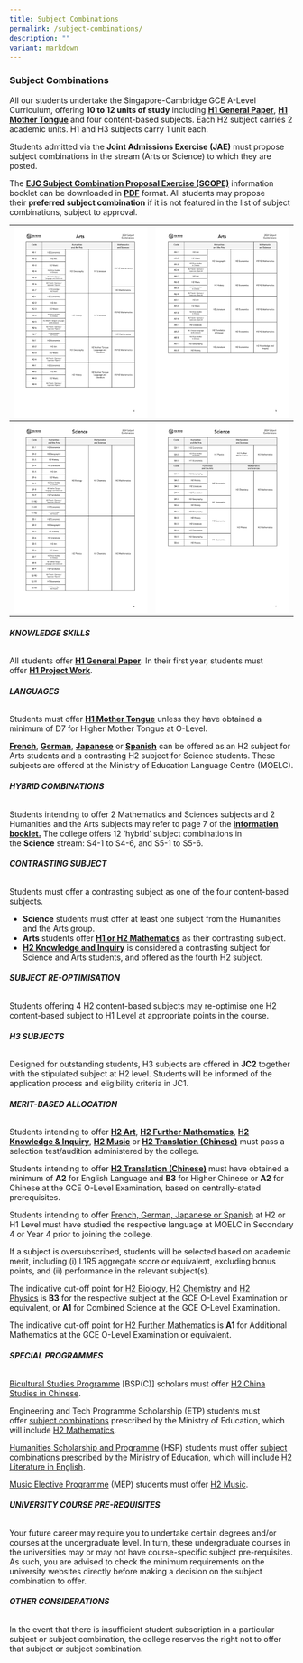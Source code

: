 ```yaml
---
title: Subject Combinations
permalink: /subject-combinations/
description: ""
variant: markdown
---
```

### **Subject Combinations**

All our students undertake the Singapore-Cambridge GCE A-Level Curriculum, offering **10 to 12 units of study** including **[H1 General Paper](/academic-subjects/Knowledge-Skills/general-paper/)**, **[H1 Mother Tongue](/academic-subjects/Languages/mother-tongue-languages/)** and four content-based subjects. Each H2 subject carries 2 academic units. H1 and H3 subjects carry 1 unit each.

Students admitted via the **Joint Admissions Exercise (JAE)** must propose subject combinations in the stream (Arts or Science) to which they are posted. 

The **[EJC Subject Combination Proposal Exercise (SCOPE)](/files/EJC_SCOPE_2024.pdf)** information booklet can be downloaded in **[PDF](/files/EJC-SCOPE-2024.pdf)** format. All students may propose their **preferred subject combination** if it is not featured in the list of subject combinations, subject to approval.


| ![Arts - A1 to A4](/images/2024/EJC_SCOPE_2024_1.jpg) | ![Arts - A5 to A8](/images/2024/EJC_SCOPE_2024_2.jpg) |
| -------- | -------- |
| ![Science - S1 to S2](/images/2024/EJC_SCOPE_2024_3.jpg) | ![Science - S3 to S5](/images/2024/EJC_SCOPE_2024_4.jpg) |


###### **KNOWLEDGE SKILLS**
All students offer **[H1 General Paper](/academic-subjects/Knowledge-Skills/general-paper/)**. In their first year, students must offer **[H1 Project Work](/academic-subjects/Knowledge-Skills/project-work/)**.


###### **LANGUAGES**
Students must offer **[H1 Mother Tongue](/academic-subjects/Languages/mother-tongue-languages/)** unless they have obtained a minimum of D7 for Higher Mother Tongue at O-Level.

**[French](/academic-subjects/Languages/foreign-languages/)**, **[German](/academic-subjects/Languages/foreign-languages/)**, **[Japanese](/academic-subjects/Languages/foreign-languages/)** or **[Spanish](/academic-subjects/Languages/foreign-languages/)** can be offered as an H2 subject for Arts students and a contrasting H2 subject for Science students. These subjects are offered at the Ministry of Education Language Centre (MOELC).


###### **HYBRID COMBINATIONS**
Students intending to offer 2 Mathematics and Sciences subjects and 2 Humanities and the Arts subjects may refer to page 7 of the **[information booklet.](/files/EJC-SCOPE-2024.pdf)** The college offers 12 ‘hybrid’ subject combinations in the **Science** stream: S4-1 to S4-6, and S5-1 to S5-6.


###### **CONTRASTING SUBJECT**
Students must offer a contrasting subject as one of the four content-based subjects.
- **Science** students must offer at least one subject from the Humanities and the Arts group.
- **Arts** students offer **[H1 or H2 Mathematics](/academic-subjects/Mathematics-and-Sciences/mathematics/)** as their contrasting subject.
- **[H2 Knowledge and Inquiry](/academic-subjects/Knowledge-Skills/knowledge-and-inquiry/)** is considered a contrasting subject for Science and Arts students, and offered as the fourth H2 subject.


###### **SUBJECT RE-OPTIMISATION**
Students offering 4 H2 content-based subjects may re-optimise one H2 content-based subject to H1 Level at appropriate points in the course.


###### **H3 SUBJECTS**
Designed for outstanding students, H3 subjects are offered in **JC2** together with the stipulated subject at H2 level. Students will be informed of the application process and eligibility criteria in JC1.


###### **MERIT-BASED ALLOCATION**
Students intending to offer **[H2 Art](/academic-subjects/Humanties-and-the-Arts/art/)**, **[H2 Further Mathematics](/academic-subjects/Mathematics-and-Sciences/futher-mathematics/)**, **[H2 Knowledge & Inquiry](/academic-subjects/Knowledge-Skills/knowledge-and-inquiry/)**, **[H2 Music](/academic-subjects/Humanties-and-the-Arts/music/)** or **[H2 Translation (Chinese)](/academic-subjects/Humanties-and-the-Arts/translation-chinese/)** must pass a selection test/audition administered by the college.

Students intending to offer **[H2 Translation (Chinese)](/academic-subjects/Humanties-and-the-Arts/translation-chinese/)** must have obtained a minimum of **A2** for English Language and **B3** for Higher Chinese or **A2** for Chinese at the GCE O-Level Examination, based on centrally-stated prerequisites.

Students intending to offer [French, German, Japanese or Spanish](/academic-subjects/Languages/foreign-languages/) at H2 or H1 Level must have studied the respective language at MOELC in Secondary 4 or Year 4 prior to joining the college.

If a subject is oversubscribed, students will be selected based on academic merit, including (i) L1R5 aggregate score or equivalent, excluding bonus points, and (ii) performance in the relevant subject(s).

The indicative cut-off point for [H2 Biology](/subjects/bio/), [H2 Chemistry](/subjects/chem/) and [H2 Physics](/subjects/phy/) is **B3** for the respective subject at the GCE O-Level Examination or equivalent, or **A1** for Combined Science at the GCE O-Level Examination.

The indicative cut-off point for [H2 Further Mathematics](/subjects/fmaths/) is **A1** for Additional Mathematics at the GCE O-Level Examination or equivalent.


###### **SPECIAL PROGRAMMES**
[Bicultural Studies Programme](/special-programmes/bsp/) \[BSP(C)\] scholars must offer [H2 China Studies in Chinese](subjects/csc/).

Engineering and Tech Programme Scholarship (ETP) students must offer [subject combinations](https://www.moe.gov.sg/financial-matters/awards-scholarships/programme-scholarships-pre-u) prescribed by the Ministry of Education, which will include [H2 Mathematics](/subjects/maths/).

[Humanities Scholarship and Programme](/special-programmes/hsp/) (HSP) students must offer [subject combinations](https://www.moe.gov.sg/financial-matters/awards-scholarships/programme-scholarships-pre-u) prescribed by the Ministry of Education, which will include [H2 Literature in English](/subjects/lit/).

[Music Elective Programme](/special-programmes/mep/) (MEP) students must offer [H2 Music](/subjects/music/).


###### **UNIVERSITY COURSE PRE-REQUISITES**
Your future career may require you to undertake certain degrees and/or courses at the undergraduate level. In turn, these undergraduate courses in the universities may or may not have course-specific subject pre-requisites. As such, you are advised to check the minimum requirements on the university websites directly before making a decision on the subject combination to offer.


###### **OTHER CONSIDERATIONS**
In the event that there is insufficient student subscription in a particular subject or subject combination, the college reserves the right not to offer that subject or subject combination.